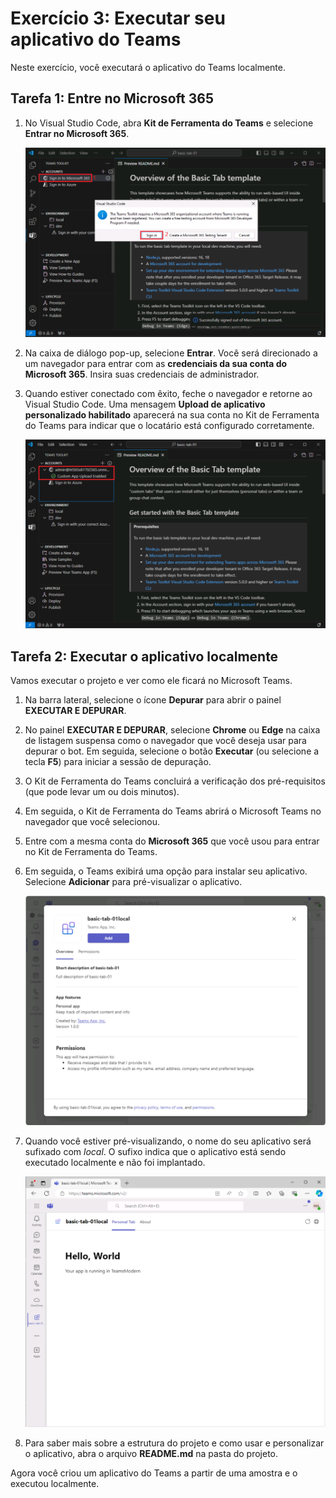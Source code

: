 # Exercício 3: Executar seu aplicativo do Teams

Neste exercício, você executará o aplicativo do Teams localmente.

## Tarefa 1: Entre no Microsoft 365

1. No Visual Studio Code, abra **Kit de Ferramenta do Teams** e selecione **Entrar no Microsoft 365**.

    ![Captura de tela do botão de entrada do Kit de Ferramentas do Teams para M365.](../../media/sign-in.png)

2. Na caixa de diálogo pop-up, selecione **Entrar**. Você será direcionado a um navegador para entrar com as **credenciais da sua conta do Microsoft 365**.  Insira suas credenciais de administrador.

3. Quando estiver conectado com êxito, feche o navegador e retorne ao Visual Studio Code. Uma mensagem **Upload de aplicativo personalizado habilitado** aparecerá na sua conta no Kit de Ferramenta do Teams para indicar que o locatário está configurado corretamente.

    ![Captura de tela da nota habilitada para sideload no Kit de Ferramenta do Teams.](../../media/sideload-enabled.png)

## Tarefa 2: Executar o aplicativo localmente

Vamos executar o projeto e ver como ele ficará no Microsoft Teams.

1. Na barra lateral, selecione o ícone **Depurar** para abrir o painel **EXECUTAR E DEPURAR**.
2. No painel **EXECUTAR E DEPURAR**, selecione **Chrome** ou **Edge** na caixa de listagem suspensa como o navegador que você deseja usar para depurar o bot.  Em seguida, selecione o botão **Executar** (ou selecione a tecla **F5**) para iniciar a sessão de depuração.
3. O Kit de Ferramenta do Teams concluirá a verificação dos pré-requisitos (que pode levar um ou dois minutos).
4. Em seguida, o Kit de Ferramenta do Teams abrirá o Microsoft Teams no navegador que você selecionou.
5. Entre com a mesma conta do **Microsoft 365** que você usou para entrar no Kit de Ferramenta do Teams.
6. Em seguida, o Teams exibirá uma opção para instalar seu aplicativo. Selecione **Adicionar** para pré-visualizar o aplicativo.

    ![Captura de tela da caixa de diálogo para instalar um aplicativo do Teams.](../../media/add-teams-app.png)

7. Quando você estiver pré-visualizando, o nome do seu aplicativo será sufixado com *local*. O sufixo indica que o aplicativo está sendo executado localmente e não foi implantado.

    ![Captura de tela da página da web para a guia no local.](../../media/run-tab-local.png)

8. Para saber mais sobre a estrutura do projeto e como usar e personalizar o aplicativo, abra o arquivo **README.md** na pasta do projeto.

Agora você criou um aplicativo do Teams a partir de uma amostra e o executou localmente.

